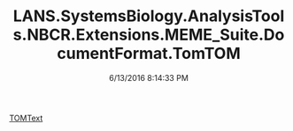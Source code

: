 ﻿---
title: LANS.SystemsBiology.AnalysisTools.NBCR.Extensions.MEME_Suite.DocumentFormat.TomTOM
date: 6/13/2016 8:14:33 PM
---

[TOMText](T-LANS.SystemsBiology.AnalysisTools.NBCR.Extensions.MEME_Suite.DocumentFormat.TomTOM.TOMText.html)
